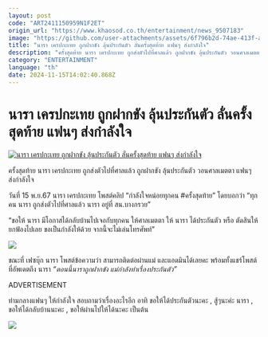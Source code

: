 ```yaml
---
layout: post
code: "ART2411150959N1F2ET"
origin_url: "https://www.khaosod.co.th/entertainment/news_9507183"
image: "https://github.com/user-attachments/assets/6f796b2d-74ae-413f-a116-4bf381d3bb77"
title: "นารา เครปกะเทย ถูกฝากขัง ลุ้นประกันตัว ลั่นครั้งสุดท้าย แฟนๆ ส่งกำลังใจ"
description: "ครั้งสุดท้าย นารา เครปกะเทย ถูกส่งตัวไปที่ศาลแล้ว ถูกฝากขัง ลุ้นประกันตัว วอนศาลเมตตา แฟนๆ ส่งกำลังใจ วันที่ 15 พ.ย.67 นารา เครปกะเทย โพสต์คลิป"
category: "ENTERTAINMENT"
language: "th"
date: 2024-11-15T14:02:40.868Z
---
```


# นารา เครปกะเทย ถูกฝากขัง ลุ้นประกันตัว ลั่นครั้งสุดท้าย แฟนๆ ส่งกำลังใจ

[![นารา เครปกะเทย ถูกฝากขัง ลุ้นประกันตัว ลั่นครั้งสุดท้าย แฟนๆ ส่งกำลังใจ](https://www.khaosod.co.th/wpapp/uploads/2024/11/narajail1511679998.jpg "นารา เครปกะเทย ถูกฝากขัง ลุ้นประกันตัว ลั่นครั้งสุดท้าย แฟนๆ ส่งกำลังใจ")](https://www.khaosod.co.th/wpapp/uploads/2024/11/narajail1511679998.jpg)

ครั้งสุดท้าย นารา เครปกะเทย ถูกส่งตัวไปที่ศาลแล้ว ถูกฝากขัง ลุ้นประกันตัว วอนศาลเมตตา แฟนๆ ส่งกำลังใจ

วันที่ 15 พ.ย.67 นารา เครปกะเทย โพสต์คลิป “กำลังใจหน่อยทุกคน #ครั้งสุดท้าย” โดยบอกว่า “ทุกคน นารา ถูกส่งตัวไปที่ศาลแล้ว นารา อยู่ที่ สน.บางกรวย”

“ขอให้ นารา มีโอกาสได้กลับบ้านไปเจอกับทุกคน ให้ศาลเมตตา ให้ นารา ได้ประกันตัว หรือ ตัดสินให้ยกฟ้องไปเลย ขอเป็นกำลังให้ด้วย จากนี้จะไม่เล่นโทรศัพท์”

[![](https://www.khaosod.co.th/wpapp/uploads/2024/11/narajail15116711.jpg)](https://www.khaosod.co.th/wpapp/uploads/2024/11/narajail15116711.jpg)

ขณะที่ เฟซบุ๊ก นารา โพสต์ข้อความว่า สามารถติดต่อผ่านแม่ และแอดมินได้เลยคะ พร้อมทั้งแชร์โพสต์ที่อัพเดตถึง นารา _“ตอนนี้นาราถูกฝากขัง แม่กำลังทำเรื่องประกันตัว”_

ADVERTISEMENT

ท่ามกลางแฟนๆ ให้กำลังใจ สอบถามว่าเรื่องอะไรอีก อาทิ ขอให้ได้ประกันตัวนะคะ , สู้ๆนะค่ะ นารา , ขอให้ได้กลับบ้านนะคะ , ขอให้ผ่านไปให้ได้นะคะ เป็นต้น

[![](https://www.khaosod.co.th/wpapp/uploads/2024/11/narajail1511675.jpg)](https://www.khaosod.co.th/wpapp/uploads/2024/11/narajail1511675.jpg)